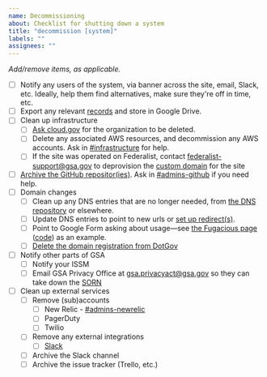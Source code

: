 ```yaml
---
name: Decommissioning
about: Checklist for shutting down a system
title: "decommission [system]"
labels: ""
assignees: ""
---
```


_Add/remove items, as applicable._

- [ ] Notify any users of the system, via banner across the site, email, Slack, etc. Ideally, help them find alternatives, make sure they're off in time, etc.
- [ ] Export any relevant [records](https://handbook.tts.gsa.gov/records-management/) and store in Google Drive.
- [ ] Clean up infrastructure
  - [ ] [Ask cloud.gov](https://cloud.gov/contact/) for the organization to be deleted.
  - [ ] Delete any associated AWS resources, and decommission any AWS accounts. Ask in [#infrastructure](https://gsa-tts.slack.com/messages/infrastructure) for help.
  - [ ] If the site was operated on Federalist, contact [federalist-support@gsa.gov](mailto:federalist-support@gsa.gov) to deprovision the [custom domain](https://cloud.gov/docs/management/custom-domains/) for the site
- [ ] [Archive the GitHub repositor(ies)](https://help.github.com/articles/archiving-repositories/). Ask in [#admins-github](https://gsa-tts.slack.com/messages/admins-github) if you need help.
- [ ] Domain changes
  - [ ] Clean up any DNS entries that are no longer needed, from [the DNS repository](https://github.com/18F/dns) or elsewhere.
  - [ ] Update DNS entries to point to new urls or [set up redirect(s)](https://github.com/18F/pages-redirects#domain-redirects).
  - [ ] Point to Google Form asking about usage—see [the Fugacious page](https://fugacious.18f.gov/) ([code](https://github.com/18F/fugacious-landing)) as an example.
  - [ ] [Delete the domain registration from DotGov](https://home.dotgov.gov/management/#how-do-i-delete-my-domain)
- [ ] Notify other parts of GSA
  - [ ] Notify your ISSM
  - [ ] Email GSA Privacy Office at [gsa.privacyact@gsa.gov](mailto:gsa.privacyact@gsa.gov) so they can take down the [SORN](https://before-you-ship.18f.gov/privacy/)
- [ ] Clean up external services
  - [ ] Remove (sub)accounts
    - [ ] New Relic - [#admins-newrelic](https://gsa-tts.slack.com/messages/admins-newrelic)
    - [ ] PagerDuty
    - [ ] Twilio
  - [ ] Remove any external integrations
    - [ ] [Slack](https://handbook.tts.gsa.gov/slack/#integrations)
  - [ ] Archive the Slack channel
  - [ ] Archive the issue tracker (Trello, etc.)
